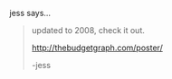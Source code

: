 jess says…
>	<p>updated to 2008, check it out.</p><p><a href="http://thebudgetgraph.com/poster/">  http://thebudgetgraph.com/poster/</a> </p><p>-jess</p>
